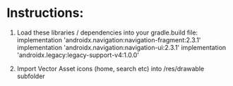 # Instructions:

1. Load these libraries / dependencies into your gradle.build file:
    implementation 'androidx.navigation:navigation-fragment:2.3.1'
    implementation 'androidx.navigation:navigation-ui:2.3.1'
    implementation 'androidx.legacy:legacy-support-v4:1.0.0'
    
2. Import Vector Asset icons (home, search etc) into /res/drawable subfolder
